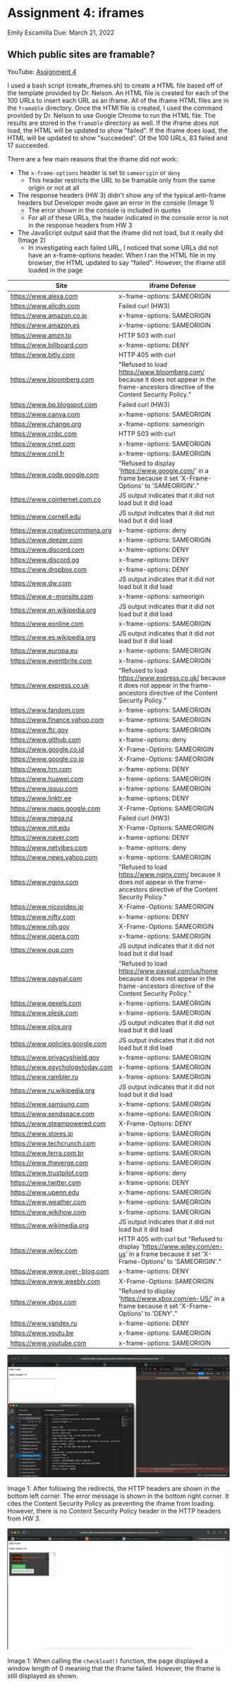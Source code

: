 # Assignment 4: iframes
Emily Escamilla
Due: March 21, 2022

## Which public sites are framable?

YouTube: [Assignment 4](https://youtu.be/jEtLT_MigEo)

I used a bash script (create_iframes.sh) to create a HTML file based off of the template provided by Dr. Nelson. An HTML file is created for each of the 100 URLs to insert each URL as an iframe. All of the iframe HTML files are in the `framable` directory. Once the HTMl file is created, I used the command provided by Dr. Nelson to use Google Chrome to run the HTML file. The results are stored in the `framable` directory as well. If the iframe does not load, the HTML will be updated to show "failed". If the iframe does load, the HTML will be updated to show "succeeded". Of the 100 URLs, 83 failed and 17 succeeded. 

There are a few main reasons that the iframe did not work: 

* The `x-frame-options` header is set to `sameorigin` or `deny`
  * This header restricts the URL to be framable only from the same origin or not at all
* The response headers (HW 3) didn't show any of the typical anti-frame headers but Developer mode gave an error in the console (Image 1)
  * The error shown in the console is included in quotes
  * For all of these URLs, the header indicated in the console error is not in the response headers from HW 3
* The JavaScript output said that the iframe did not load, but it really did (Image 2)
  * In investigating each failed URL, I noticed that some URLs did not have an x-frame-options header. When I ran the HTML file in my browser, the HTML updated to say "failed". However, the iframe still loaded in the page

| Site | iframe Defense |
| --- | --- |
| https://www.alexa.com | x-frame-options: SAMEORIGIN |
| https://www.alicdn.com | Failed curl (HW3) |
| https://www.amazon.co.jp | x-frame-options: SAMEORIGIN |
| https://www.amazon.es | x-frame-options: SAMEORIGIN | 
| https://www.amzn.to | HTTP 503 with curl | 
| https://www.billboard.com | x-frame-options: DENY | 
| https://www.bitly.com | HTTP 405 with curl |
| https://www.bloomberg.com | "Refused to load https://www.bloomberg.com/ because it does not appear in the frame-ancestors directive of the Content Security Policy." |
| https://www.bp.blogspot.com | Failed curl (HW3) | 
| https://www.canva.com | x-frame-options: SAMEORIGIN | 
| https://www.change.org | x-frame-options: sameorigin | 
| https://www.cnbc.com | HTTP 503 with curl | 
| https://www.cnet.com | x-frame-options: SAMEORIGIN | 
| https://www.cnil.fr | x-frame-options: SAMEORIGIN | 
| https://www.code.google.com | "Refused to display 'https://www.google.com/' in a frame because it set 'X-Frame-Options' to 'SAMEORIGIN'." |
| https://www.cointernet.com.co | JS output indicates that it did not load but it did load | 
| https://www.cornell.edu | JS output indicates that it did not load but it did load |
| https://www.creativecommons.org | x-frame-options: deny |
| https://www.deezer.com | x-frame-options: SAMEORIGIN |
| https://www.discord.com | x-frame-options: DENY |
| https://www.discord.gg | x-frame-options: DENY |
| https://www.dropbox.com | x-frame-options: DENY |
| https://www.dw.com | JS output indicates that it did not load but it did load | 
| https://www.e-monsite.com | x-frame-options: sameorigin | 
| https://www.en.wikipedia.org | JS output indicates that it did not load but it did load | 
| https://www.eonline.com | x-frame-options: SAMEORIGIN | 
| https://www.es.wikipedia.org | JS output indicates that it did not load but it did load | 
| https://www.europa.eu | x-frame-options: SAMEORIGIN |
| https://www.eventbrite.com | x-frame-options: SAMEORIGIN |
| https://www.express.co.uk | "Refused to load https://www.express.co.uk/ because it does not appear in the frame-ancestors directive of the Content Security Policy."  |
| https://www.fandom.com | x-frame-options: SAMEORIGIN |
| https://www.finance.yahoo.com | x-frame-options: SAMEORIGIN |
| https://www.ftc.gov | x-frame-options: SAMEORIGIN | 
| https://www.github.com | x-frame-options: deny | 
| https://www.google.co.id | X-Frame-Options: SAMEORIGIN |
| https://www.google.co.jp | X-Frame-Options: SAMEORIGIN |
| https://www.hm.com | x-frame-options: DENY |
| https://www.huawei.com | x-frame-options: SAMEORIGIN |
| https://www.issuu.com | x-frame-options: SAMEORIGIN | 
| https://www.linktr.ee | x-frame-options: DENY |
| https://www.maps.google.com | X-Frame-Options: SAMEORIGIN | 
| https://www.mega.nz | Failed curl (HW3) |
| https://www.mit.edu | X-Frame-Options: SAMEORIGIN |
| https://www.naver.com | x-frame-options: DENY | 
| https://www.netvibes.com | x-frame-options: deny |
| https://www.news.yahoo.com | x-frame-options: SAMEORIGIN |
| https://www.nginx.com | "Refused to load https://www.nginx.com/ because it does not appear in the frame-ancestors directive of the Content Security Policy."  | 
| https://www.nicovideo.jp | X-Frame-Options: SAMEORIGIN | 
| https://www.nifty.com | x-frame-options: DENY |
| https://www.nih.gov | X-Frame-Options: SAMEORIGIN |
| https://www.opera.com | x-frame-options: SAMEORIGIN |
| https://www.oup.com | JS output indicates that it did not load but it did load |
| https://www.paypal.com | "Refused to load https://www.paypal.com/us/home because it does not appear in the frame-ancestors directive of the Content Security Policy."  |
| https://www.pexels.com | x-frame-options: SAMEORIGIN |
| https://www.plesk.com | x-frame-options: SAMEORIGIN |
| https://www.plos.org | JS output indicates that it did not load but it did load | 
| https://www.policies.google.com | JS output indicates that it did not load but it did load |
| https://www.privacyshield.gov | x-frame-options: SAMEORIGIN | 
| https://www.psychologytoday.com | x-frame-options: SAMEORIGIN |
| https://www.rambler.ru | x-frame-options: SAMEORIGIN |
| https://www.ru.wikipedia.org | JS output indicates that it did not load but it did load |
| https://www.samsung.com | x-frame-options: SAMEORIGIN | 
| https://www.sendspace.com | x-frame-options: SAMEORIGIN | 
| https://www.steampowered.com | X-Frame-Options: DENY |
| https://www.stores.jp | x-frame-options: SAMEORIGIN |
| https://www.techcrunch.com | x-frame-options: SAMEORIGIN |
| https://www.terra.com.br | x-frame-options: SAMEORIGIN |
| https://www.theverge.com | x-frame-options: SAMEORIGIN |
| https://www.trustpilot.com | x-frame-options: deny |
| https://www.twitter.com | x-frame-options: DENY |
| https://www.upenn.edu | x-frame-options: SAMEORIGIN |
| https://www.weather.com | x-frame-options: SAMEORIGIN |
| https://www.wikihow.com | x-frame-options: SAMEORIGIN |
| https://www.wikimedia.org | JS output indicates that it did not load but it did load |
| https://www.wiley.com | HTTP 405 with curl but "Refused to display 'https://www.wiley.com/en-us' in a frame because it set 'X-Frame-Options' to 'SAMEORIGIN'." | 
| https://www.www.over-blog.com | x-frame-options: DENY | 
| https://www.www.weebly.com | X-Frame-Options: SAMEORIGIN |
| https://www.xbox.com | "Refused to display 'https://www.xbox.com/en-US/' in a frame because it set 'X-Frame-Options' to 'DENY'." |
| https://www.yandex.ru | x-frame-options: DENY |
| https://www.youtu.be | x-frame-options: SAMEORIGIN |
| https://www.youtube.com | x-frame-options: SAMEORIGIN |

![](Image1.png)

Image 1: After following the redirects, the HTTP headers are shown in the bottom left corner. The error message is shown in the bottom right corner. It cites the Content Security Policy as preventing the iframe from loading. However, there is no Content Security Policy header in the HTTP headers from HW 3.

![](Image2.png)

Image 1: When calling the `checkload()` function, the page displayed a window length of 0 meaning that the iframe failed. However, the iframe is still displayed as shown. 